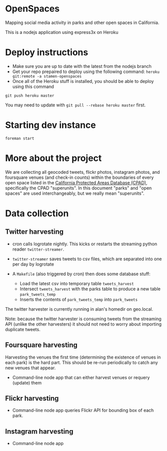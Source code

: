 OpenSpaces
==========

Mapping social media activity in parks and other open spaces in California.

This is a nodejs application using express3x on Heroku


Deploy instructions
=====================
* Make sure you are up to date with the latest from the nodejs branch
* Get your repo prepaired to deploy using the following command: `heroku git:remote -a stamen-openspaces`
* Once all of the Heroku stuff is installed, you should be able to deploy using this command

`git push heroku master`

You may need to update with `git pull --rebase heroku master` first.

Starting dev instance
=====================
`foreman start`

More about the project
=====================

We are collecting all geocoded tweets, flickr photos, instagram photos, and foursquare venues (and check-in counts) within the boundaries of every open space listed in the [California Protected Areas Database (CPAD)](http://calands.org), specifically the CPAD "superunits". In this document "parks" and "open spaces" are used interchangeably, but we really mean "superunits".


Data collection
===============
Twitter harvesting
------------------


*	cron calls logrotate nightly. This kicks or restarts the streaming python reader `twitter-streamer`.

*	`twitter-streamer` saves tweets to csv files, which are separated into one per day by logrotate

*	A `Makefile` (also triggered by cron) then does some database stuff:
	*	Load the latest csv into temporary table `tweets_harvest`
	*	Intersect `tweets_harvest` with the parks table to produce a new table `park_tweets_temp`
	*	Inserts the contents of `park_tweets_temp` into `park_tweets`	

The twitter harvester is currently running in alan's homedir on geo.local.

Note: because the twitter harvester is consuming tweets from the streaming API (unlike the other harvesters) it should not need to worry about importing duplicate tweets.
	
Foursquare harvesting
---------------------

Harvesting the venues the first time (determining the existence of venues in each park) is the hard part. This should be re-run periodically to catch any new venues that appear.


*	Command-line node app that can either harvest venues or requery (update) them
		 

Flickr harvesting
-----------------

*	Command-line node app queries Flickr API for bounding box of each park.



Instagram harvesting
--------------------

*	Command-line node app




